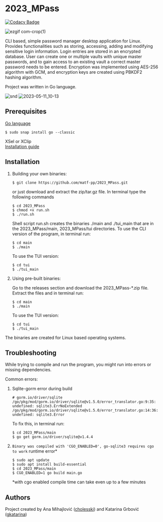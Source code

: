 # 2023_MPass

[![Codacy Badge](https://app.codacy.com/project/badge/Grade/13da5432f0824aa984b9550909697435)](https://app.codacy.com/gh/matf-pp/2023_MPass/dashboard?utm_source=gh&utm_medium=referral&utm_content=&utm_campaign=Badge_grade)

![ezgif com-crop(1)](https://github.com/matf-pp/2023_MPass/assets/57573974/ac76380a-a698-44c7-9b67-0a35e5552819)

CLI based, simple password manager desktop application for Linux. Provides functionalities such as storing, accessing, adding and modifying sensitive login information. Login entries are stored in an encrypted database. User can create one or multiple vaults with unique master passwords, and to gain access to an existing vault a correct master password needs to be entered. Encryption was implemented using AES-256 algorithm with GCM, and encryption keys are created using PBKDF2 hashing algorithm. 

Project was written in Go language.

![snd](https://github.com/matf-pp/2023_MPass/assets/57573974/56ff42b3-db74-4e36-bbd6-fca6a2d0d2ff)
![2023-05-11_10-13](https://github.com/matf-pp/2023_MPass/assets/57573974/b0862671-b4e7-4569-9747-9cb24ca8a246)


## Prerequisites
[Go language](https://go.dev/dl/)
```
$ sudo snap install go --classic
```
  
XSel or XClip\
[Installation guide](https://ostechnix.com/access-clipboard-contents-using-xclip-and-xsel-in-linux/)
## Installation
1. Building your own binaries: 
    ```
    $ git clone https://github.com/matf-pp/2023_MPass.git
    ```
    or just download and extract the zip/tar.gz file.
    In terminal type the following commands
    
    ```
    $ cd 2023_MPass
    $ chmod +x run.sh
    $ ./run.sh
    ```
    Shell script run.sh creates the binaries ./main and ./tui_main that are in the 2023_MPass/main, 2023_MPass/tui directories. To use the CLI version of the program, in terminal run:
    ```
    $ cd main
    $ ./main 
    ```
    To use the TUI version:
    ```
    $ cd tui
    $ ./tui_main
    ```
2. Using pre-built binaries: 

    Go to the releases section and download the 2023_MPass-*.zip file. Extract the files and in terminal run:
     ```
    $ cd main
    $ ./main 
    ```
    To use the TUI version:
    ```
    $ cd tui
    $ ./tui_main
    ```
The binaries are created for Linux based operating systems. 

## Troubleshooting 

While trying to compile and run the program, you might run into errors or missing dependencies.

Common errors:

1. Sqlite-gorm error during build 
   

    ```
    # gorm.io/driver/sqlite
    /go/pkg/mod/gorm.io/driver/sqlite@v1.5.0/error_translator.go:9:35: undefined: sqlite3.ErrNoExtended
    /go/pkg/mod/gorm.io/driver/sqlite@v1.5.0/error_translator.go:14:36: undefined: sqlite3.Error
    ```
    To fix this, in terminal run:
    
    ```
    $ cd 2023_MPass/main
    $ go get gorm.io/driver/sqlite@v1.4.4
    ```
2. `Binary was compiled with 'CGO_ENABLED=0', go-sqlite3 requires cgo to work` runtime error*
    ```
    $ sudo apt update
    $ sudo apt install build-essential
    $ cd 2023_MPass/main
    $ CGO_ENABLED=1 go build main.go
    ```
    *with cgo enabled compile time can take even up to a few minutes
    
## Authors
Project created by
Ana Mihajlović ([cholesski](https://github.com/cholesski)) and 
Katarina Grbović ([gkatarina](https://github.com/gkatarina))
